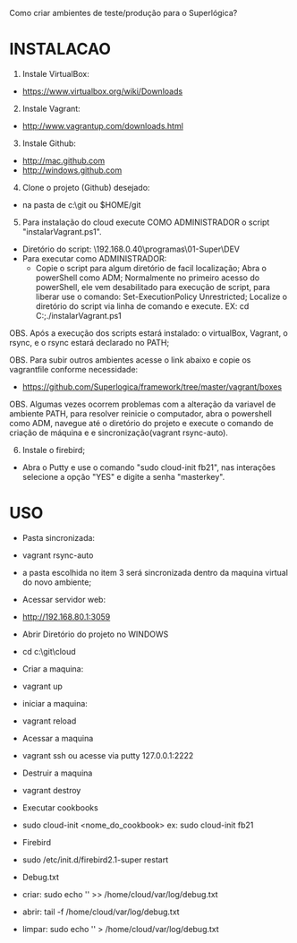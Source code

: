 Como criar ambientes de teste/produção para o Superlógica?

# INSTALACAO 

1. Instale VirtualBox:
 - https://www.virtualbox.org/wiki/Downloads

2. Instale Vagrant:
 - http://www.vagrantup.com/downloads.html

3. Instale Github:
 - http://mac.github.com
 - http://windows.github.com

4. Clone o projeto (Github) desejado: 
 - na pasta de c:\git ou $HOME/git

5. Para instalação do cloud execute COMO ADMINISTRADOR o script "instalarVagrant.ps1".
 - Diretório do script: \\192.168.0.40\programas\01-Super\DEV
 - Para executar como ADMINISTRADOR:
   - Copie o script para algum diretório de facil localização;
   Abra o powerShell como ADM;
   Normalmente no primeiro acesso do powerShell, ele vem desabilitado para execução de script, para liberar use o comando: Set-ExecutionPolicy Unrestricted;
   Localize o diretório do script via linha de comando e execute. EX: cd C:\;./instalarVagrant.ps1
 
OBS. Após a execução dos scripts estará instalado: o virtualBox, Vagrant, o rsync, e o rsync estará declarado no PATH;

OBS. Para subir outros ambientes acesse o link abaixo e copie os vagrantfile conforme necessidade:
 - https://github.com/Superlogica/framework/tree/master/vagrant/boxes

OBS. Algumas vezes ocorrem problemas com a alteração da variavel de ambiente PATH, para resolver reinicie o computador, abra o powershell como ADM, navegue até o diretório do projeto e execute o comando de criação de máquina e e sincronização(vagrant rsync-auto).

6. Instale o firebird;
 - Abra o Putty e use o comando "sudo cloud-init fb21", nas interações selecione a opção "YES" e digite a senha "masterkey".



# USO

- Pasta sincronizada:
 - vagrant rsync-auto
 - a pasta escolhida no item 3 será sincronizada dentro da maquina virtual do novo ambiente;

- Acessar servidor web: 
 - http://192.168.80.1:3059
 
- Abrir Diretório do projeto no WINDOWS
 - cd c:\git\cloud

- Criar a maquina:
 - vagrant up 

- iniciar a maquina:
 - vagrant reload 

- Acessar a maquina
 - vagrant ssh ou acesse via putty 127.0.0.1:2222 

- Destruir a maquina
 - vagrant destroy

- Executar cookbooks
 -  sudo cloud-init <nome_do_cookbook>
 ex: sudo cloud-init fb21

- Firebird
 - sudo /etc/init.d/firebird2.1-super restart

- Debug.txt
 - criar: sudo echo '' >> /home/cloud/var/log/debug.txt
 - abrir: tail -f /home/cloud/var/log/debug.txt
 - limpar: sudo echo '' > /home/cloud/var/log/debug.txt





